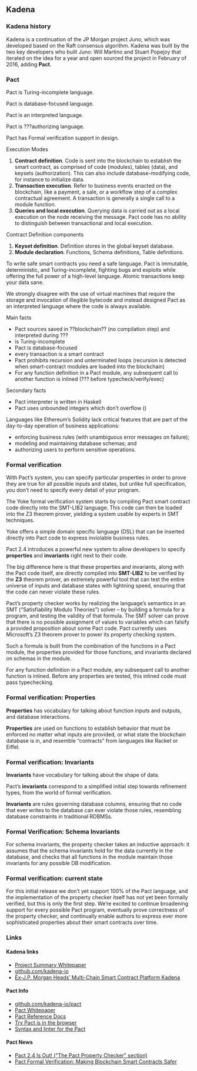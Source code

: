 ## Kadena

### Kadena history
Kadena is a continuation of the JP Morgan project Juno, which was developed based on the Raft consensus algorithm. Kadena was built by the two key developers who built Juno: Will Martino and Stuart Popejoy that iterated on the idea for a year and open sourced the project in February of 2016, adding **Pact**.

### Pact

Pact is Turing-incomplete language.

Pact is database-focused language.

Pact is an interpreted language.

Pact is ???authorizing language.

Pact has Formal verification support in design.

Execution Modes
1. **Contract definition**. 
Code is sent into the blockchain to establish the smart contract, as comprised of code (modules), tables (data), and keysets (authorization). This can also include database-modifying code, for instance to initialize data.
2. **Transaction execution**.
Refer to business events enacted on the blockchain, like a payment, a sale, or a workflow step of a complex contractual agreement. A transaction is generally a single call to a module function.
3. **Queries and local execution**. 
Querying data is carried out as a local execution on the node receiving the message. Pact code has no ability to distinguish between transactional and local execution.

Contract Definition components
1. **Keyset definition**. Definition stores in the global keyset database.
2. **Module declaration**. Functions, Schema definitions, Table definitions.

To write safe smart contracts you need a safe language. Pact is immutable, deterministic, and Turing-incomplete, fighting bugs and exploits while offering the full power of a high-level language. Atomic transactions keep your data sane.

We strongly disagree with the use of virtual machines that require the storage and invocation of illegible bytecode and instead designed Pact as an interpreted language where the code is always available.

Main facts
- Pact sources saved in ??blockchain?? (no compilation step) and interpreted during ???
- is Turing-incomplete
- Pact is database-focused
- every transaction is a smart contract
- Pact prohibits recursion and unterminated loops (recursion is detected when smart-contract modules are loaded into the blockchain)
- For any function definition in a Pact module, any subsequent call to another function is inlined (??? before typecheck/verify/exec)

Secondary facts
- Pact interpreter is written in Haskell
- Pact uses unbounded integers which don’t overflow ()

Languages like Ethereum’s Solidity lack critical features that are part of the day-to-day operation of business applications: 
- enforcing business rules (with unambiguous error messages on failure); 
- modeling and maintaining database schemas; and 
- authorizing users to perform sensitive operations.

### Formal verification

With Pact’s system, you can specify particular properties in order to prove they are true for all possible inputs and states, but unlike full specification, you don’t need to specify every detail of your program.

The Yoke formal verification system starts by compiling Pact smart contract code directly into the SMT-LIB2 language. This code can then be loaded into the Z3 theorem prover, yielding a system usable by experts in SMT techniques. 

Yoke offers a simple domain specific language (DSL) that can be inserted directly into Pact code to express inviolable business rules.

Pact 2.4 introduces a powerful new system to allow developers to specify **properties** and **invariants** right next to their code.

The big difference here is that these properties and invariants, along with the Pact code itself, are directly compiled into **SMT-LIB2** to be verified by the **Z3** theorem prover, an extremely powerful tool that can test the entire universe of inputs and database states with lightning speed, ensuring that the code can never violate these rules. 

Pact’s property checker works by realizing the language’s semantics in an SMT (“Satisfiability Modulo Theories”) solver – by building a formula for a program, and testing the validity of that formula. The SMT solver can prove that there is no possible assignment of values to variables which can falsify a provided proposition about some Pact code. Pact currently uses Microsoft’s Z3 theorem prover to power its property checking system.

Such a formula is built from the combination of the functions in a Pact module, the properties provided for those functions, and invariants declared on schemas in the module.

For any function definition in a Pact module, any subsequent call to another function is inlined. Before any properties are tested, this inlined code must pass typechecking.

### Formal verification: Properties

**Properties** has vocabulary for talking about function inputs and outputs, and database interactions. 

**Properties** are used on functions to establish behavior that must be enforced no matter what inputs are provided, or what state the blockchain database is in, and resemble “contracts” from languages like Racket or Eiffel. 

### Formal verification: Invariants

**Invariants** have vocabulary for talking about the shape of data. 

Pact’s **invariants** correspond to a simplified initial step towards refinement types, from the world of formal verification.

**Invariants** are rules governing database columns, ensuring that no code that ever writes to the database can ever violate those rules, resembling database constraints in traditional RDBMSs.

### Formal Verification: Schema Invariants

For schema invariants, the property checker takes an inductive approach: it assumes that the schema invariants hold for the data currently in the database, and checks that all functions in the module maintain those invariants for any possible DB modification.

### Formal verification: current state

For this initial release we don’t yet support 100% of the Pact language, and the implementation of the property checker itself has not yet been formally verified, but this is only the first step. We’re excited to continue broadening support for every possible Pact program, eventually prove correctness of the property checker, and continually enable authors to express ever more sophisticated properties about their smart contracts over time.

### Links

#### Kadena links
- [Project Summary Whitepaper](http://kadena.io/docs/KadenaPublic.pdf)
- [github.com/kadena-io](https://github.com/kadena-io)
- [Ex-J.P. Morgan Heads’ Multi-Chain Smart Contract Platform Kadena](https://medium.com/theblock1/ex-jp-morgan-heads-multi-chain-smart-contract-platform-kadena-4d3be4cedf0)

#### Pact Info
- [github.com/kadena-io/pact](https://github.com/kadena-io/pact)
- [Pact Whitepaper](http://kadena.io/docs/Kadena-PactWhitepaper.pdf)
- [Pact Reference Docs](http://pact-language.readthedocs.io/)
- [Try Pact is in the browser](http://kadena.io/try-pact/)
- [Syntax and linter for the Pact](https://github.com/kadena-io/pact-atom)

#### Pact News
- [Pact 2.4 Is Out! ("The Pact Property Checker" section)](https://medium.com/kadena-io/pact-2-4-is-out-dd88a3e7ca31)
- [Pact Formal Verification: Making Blockchain Smart Contracts Safer](https://medium.com/kadena-io/pact-formal-verification-for-blockchain-smart-contracts-done-right-889058bd8c3f)

